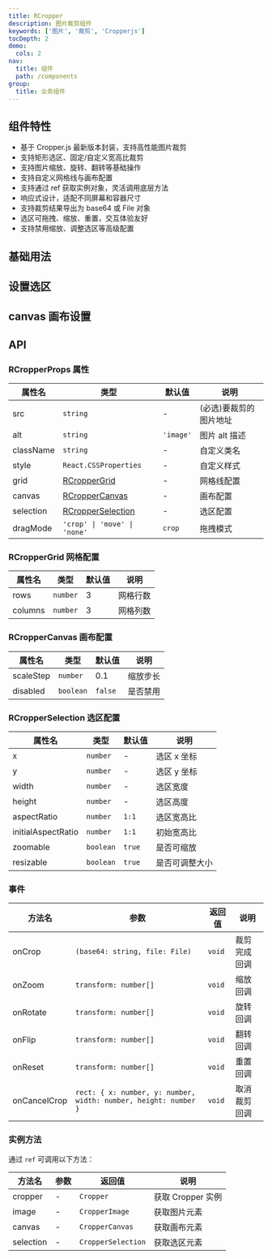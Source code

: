 ```yaml
---
title: RCropper
description: 图片裁剪组件
keywords: ['图片', '裁剪', 'Cropperjs']
tocDepth: 2
demo:
  cols: 2
nav:
  title: 组件
  path: /components
group:
  title: 业务组件
---
```


## 组件特性

- 基于 Cropper.js 最新版本封装，支持高性能图片裁剪
- 支持矩形选区、固定/自定义宽高比裁剪
- 支持图片缩放、旋转、翻转等基础操作
- 支持自定义网格线与画布配置
- 支持通过 ref 获取实例对象，灵活调用底层方法
- 响应式设计，适配不同屏幕和容器尺寸
- 支持裁剪结果导出为 base64 或 File 对象
- 选区可拖拽、缩放、重置，交互体验友好
- 支持禁用缩放、调整选区等高级配置

## 基础用法

<code src="./demos/demo1.tsx" title="模式选择"></code>

## 设置选区

<code src="./demos/demo2.tsx" title="设置选区"></code>

## canvas 画布设置

<code src="./demos/demo3.tsx" title="canvas画布设置"></code>

## API

### RCropperProps 属性

| 属性名    | 类型                                             | 默认值    | 说明                   |
| --------- | ------------------------------------------------ | --------- | ---------------------- |
| src       | `string`                                         | -         | (必选)要裁剪的图片地址 |
| alt       | `string`                                         | `'image'` | 图片 alt 描述          |
| className | `string`                                         | -         | 自定义类名             |
| style     | `React.CSSProperties`                            | -         | 自定义样式             |
| grid      | [RCropperGrid](#rcroppergrid-网格配置)           | -         | 网格线配置             |
| canvas    | [RCropperCanvas](#rcroppercanvas-画布配置)       | -         | 画布配置               |
| selection | [RCropperSelection](#rcropperselection-选区配置) | -         | 选区配置               |
| dragMode  | `'crop' \| 'move' \| 'none'`                     | `crop`    | 拖拽模式               |

### RCropperGrid 网格配置

| 属性名  | 类型     | 默认值 | 说明     |
| ------- | -------- | ------ | -------- |
| rows    | `number` | 3      | 网格行数 |
| columns | `number` | 3      | 网格列数 |

### RCropperCanvas 画布配置

| 属性名    | 类型      | 默认值  | 说明     |
| --------- | --------- | ------- | -------- |
| scaleStep | `number`  | 0.1     | 缩放步长 |
| disabled  | `boolean` | `false` | 是否禁用 |

### RCropperSelection 选区配置

| 属性名             | 类型      | 默认值 | 说明           |
| ------------------ | --------- | ------ | -------------- |
| x                  | `number`  | -      | 选区 x 坐标    |
| y                  | `number`  | -      | 选区 y 坐标    |
| width              | `number`  | -      | 选区宽度       |
| height             | `number`  | -      | 选区高度       |
| aspectRatio        | `number`  | `1:1`  | 选区宽高比     |
| initialAspectRatio | `number`  | `1:1`  | 初始宽高比     |
| zoomable           | `boolean` | `true` | 是否可缩放     |
| resizable          | `boolean` | `true` | 是否可调整大小 |

### 事件

| 方法名       | 参数                                                            | 返回值 | 说明         |
| ------------ | --------------------------------------------------------------- | ------ | ------------ |
| onCrop       | `(base64: string, file: File)`                                  | `void` | 裁剪完成回调 |
| onZoom       | `transform: number[]`                                           | `void` | 缩放回调     |
| onRotate     | `transform: number[]`                                           | `void` | 旋转回调     |
| onFlip       | `transform: number[]`                                           | `void` | 翻转回调     |
| onReset      | `transform: number[]`                                           | `void` | 重置回调     |
| onCancelCrop | `rect: { x: number, y: number, width: number, height: number }` | `void` | 取消裁剪回调 |

### 实例方法

通过 `ref` 可调用以下方法：

| 方法名    | 参数 | 返回值             | 说明              |
| --------- | ---- | ------------------ | ----------------- |
| cropper   | -    | `Cropper`          | 获取 Cropper 实例 |
| image     | -    | `CropperImage`     | 获取图片元素      |
| canvas    | -    | `CropperCanvas`    | 获取画布元素      |
| selection | -    | `CropperSelection` | 获取选区元素      |
